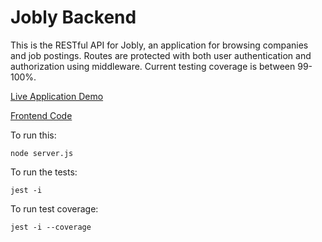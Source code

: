 # Jobly Backend

This is the RESTful API for Jobly, an application for browsing companies and job postings. Routes are protected with both user authentication and authorization using middleware. Current testing coverage is between 99-100%.

[Live Application Demo](https://jobly.demo.mattfergoda.me/)

[Frontend Code](https://github.com/mattfergoda/jobly-frontend)

To run this:

    node server.js
    
To run the tests:

    jest -i

To run test coverage:
    
    jest -i --coverage
